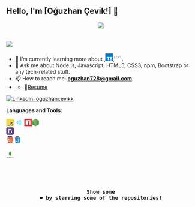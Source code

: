 

## Hello, I'm [Oğuzhan Çevik!] 👋





</a>
<div align="center">
 <img src="https://media.giphy.com/media/VDB85YZsrqMXx3c7DE/giphy.gif" />
  </div>
<br/>




 



![](https://komarev.com/ghpvc/?username=worm-codes&color=yellow)
<br/>



- 🌱 I’m currently learning more about <img>,<img><img height="20" src="https://raw.githubusercontent.com/github/explore/80688e429a7d4ef2fca1e82350fe8e3517d3494d/topics/typescript/typescript.png"></img>,<img><img height="20" src="https://raw.githubusercontent.com/devicons/devicon/master/icons/nextjs/nextjs-original-wordmark.svg"></img>.
- 💬 Ask me about Node.js, Javascript, HTML5, CSS3, npm, Bootstrap or any tech-related stuff.
- 📫 How to reach me: **oguzhan728@gmail.com**
- - 📝[Resume](https://drive.google.com/file/d/1jV7BAUqFO7aoQWG0YGB6vvu1YkWRnX5p/view?usp=sharing)



[![Linkedin: oguzhancevikk](https://img.shields.io/badge/-oguzhancevikk-blue?style=flat-square&logo=Linkedin&logoColor=white&link=https://www.linkedin.com/in/oguzhancevikk/)](https://www.linkedin.com/in/oguzhancevikk/)








**Languages and Tools:**  



<code><img><img height="20" src="https://raw.githubusercontent.com/github/explore/80688e429a7d4ef2fca1e82350fe8e3517d3494d/topics/javascript/javascript.png"></img></code> <code><img><img height="20" src="https://raw.githubusercontent.com/github/explore/80688e429a7d4ef2fca1e82350fe8e3517d3494d/topics/react/react.png"></img></code> <code><img height="20" src="https://raw.githubusercontent.com/github/explore/80688e429a7d4ef2fca1e82350fe8e3517d3494d/topics/npm/npm.png"></code><code><img height="20" src="https://raw.githubusercontent.com/github/explore/80688e429a7d4ef2fca1e82350fe8e3517d3494d/topics/nodejs/nodejs.png">
<code><img height="20" src="https://raw.githubusercontent.com/github/explore/80688e429a7d4ef2fca1e82350fe8e3517d3494d/topics/bootstrap/bootstrap.png"></code>
<code><img height="20" src="https://raw.githubusercontent.com/github/explore/80688e429a7d4ef2fca1e82350fe8e3517d3494d/topics/html/html.png"></code><code><img height="20" src="https://raw.githubusercontent.com/github/explore/80688e429a7d4ef2fca1e82350fe8e3517d3494d/topics/css/css.png"></code> <code>
<a href="https://www.mongodb.com/" target="_blank"> <img src="https://raw.githubusercontent.com/devicons/devicon/master/icons/mongodb/mongodb-original-wordmark.svg" alt="mongodb" width="20" height="20"/> </a></code>








<div align="center">

### Show some ❤️ by starring some of the repositories!

</div>






























